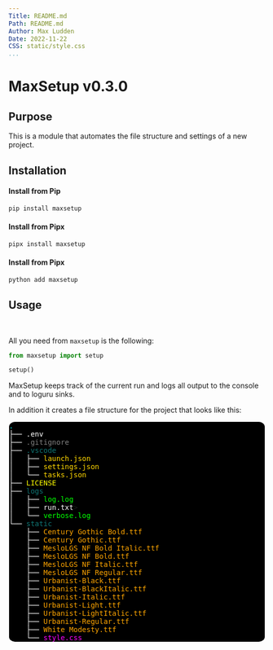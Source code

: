 ```yaml
---
Title: README.md
Path: README.md
Author: Max Ludden
Date: 2022-11-22
CSS: static/style.css
...
```


# MaxSetup v0.3.0

## Purpose

This is a module that automates the file structure and settings of a new project.



## Installation

#### Install from Pip

```Python
pip install maxsetup
```

#### Install from Pipx

```Python
pipx install maxsetup
```


#### Install from Pipx

```Python
python add maxsetup
```


## Usage

<br />

All you need from `maxsetup` is the following:


```python
from maxsetup import setup

setup()
```

MaxSetup keeps track of the current run and logs all output to the console and to loguru sinks.

In addition it creates a file structure for the project that looks like this:

<pre style="background-color:#000000;border:1px solid white;border-radius: 2.5%">
<span style="color:cyan;">.</span>
<span style="color:white;">├── .env</span>
<span style="color:white;">├──</span> <span style="color:grey;">.gitignore</span>
<span style="color:white;">├──</span> <span style="color:#0F7473;">.vscode</span>
<span style="color:white;">│   ├──</span> <span style="color:gold;">launch.json</span>
<span style="color:white;">│   ├──</span> <span style="color:gold;">settings.json</span>
<span style="color:white;">│   └──</span> <span style="color:gold;">tasks.json</span>
<span style="color:white;">├──</span> <span style="color:yellow;">LICENSE</span>
<span style="color:white;">├──</span> <span style="color:#0F7473;">logs</span>
<span style="color:white;">│   ├──</span> <span style="color:#00ff00;">log.log</span>
<span style="color:white;">│   ├── run.txt</span>>
<span style="color:white;">│   └──</span> <span style="color:#00ff00;">verbose.log</span>
<span style="color:white;">└──</span> <span style="color:#0F7473;">static</span>
    <span style="color:white;">├──</span> <span style="color:orange;">Century Gothic Bold.ttf</span>
    <span style="color:white;">├──</span> <span style="color:orange;">Century Gothic.ttf</span>
    <span style="color:white;">├──</span> <span style="color:orange;">MesloLGS NF Bold Italic.ttf</span>
    <span style="color:white;">├──</span> <span style="color:orange;">MesloLGS NF Bold.ttf</span>
    <span style="color:white;">├──</span> <span style="color:orange;">MesloLGS NF Italic.ttf</span>
    <span style="color:white;">├──</span> <span style="color:orange;">MesloLGS NF Regular.ttf</span>
    <span style="color:white;">├──</span> <span style="color:orange;">Urbanist-Black.ttf</span>
    <span style="color:white;">├──</span> <span style="color:orange;">Urbanist-BlackItalic.ttf</span>
    <span style="color:white;">├──</span> <span style="color:orange;">Urbanist-Italic.ttf</span>
    <span style="color:white;">├──</span> <span style="color:orange;">Urbanist-Light.ttf</span>
    <span style="color:white;">├──</span> <span style="color:orange;">Urbanist-LightItalic.ttf</span>
    <span style="color:white;">├──</span> <span style="color:orange;">Urbanist-Regular.ttf</span>
    <span style="color:white;">├──</span> <span style="color:orange;">White Modesty.ttf</span>
    <span style="color:white;">└──</span> <span style="color:magenta">style.css
</pre>